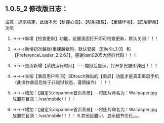## 1.0.5_2 修改版日志：

注意：追求稳定，此版本无【桥接心浪】、【映射挂载】、【重建环境】、【底层屏蔽】功能

1. →→→新增【检查更新】功能，设置里面打开即可检查更新，默认关闭！！！

2. →→→新增初次越狱/重建越狱时，默认安装 【ElleKit_1.0】 和 【PreferenceLoader_2.2.6.1】。感谢liam0205大佬的代码！！！

3. →→→首页新增【系统运行时间】----越狱后显示，打开多巴胺即弹出！！！

4. →→→长按【重启用户空间】3Dtouch弹出的【重启】功能才是真正重启手机（此操作重启后处于非越狱状态，谨慎操作）！！！

5. →→→增加：【自定义dopamine首页背景】--将图片命名为：Wallpaper.jpg放置在目录：/var/mobile/！！！
5. →→→增加：【自定义dopamine首页背景】--将图片命名为：Wallpaper.jpg放置在目录：/var/mobile/！！！
6.其他设置UI、显示细节优化。。。
